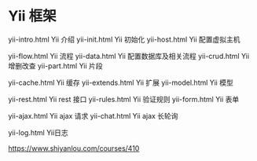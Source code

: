 Yii 框架
====================================================================

yii-intro.html   Yii 介绍
yii-init.html    Yii 初始化
yii-host.html    Yii 配置虚拟主机

yii-flow.html    Yii 流程
yii-data.html    Yii 配置数据库及相关流程
yii-crud.html    Yii 增删改查
yii-part.html    Yii 片段

yii-cache.html   Yii 缓存
yii-extends.html Yii 扩展
yii-model.html   Yii 模型

yii-rest.html    Yii rest 接口
yii-rules.html   Yii 验证规则
yii-form.html    Yii 表单

yii-ajax.html    Yii ajax 请求
yii-chat.html    Yii ajax 长轮询

yii-log.html     Yii日志


https://www.shiyanlou.com/courses/410